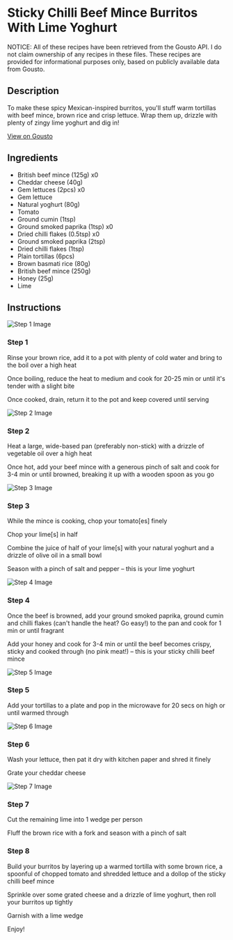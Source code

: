 # Sticky Chilli Beef Mince Burritos With Lime Yoghurt

NOTICE: All of these recipes have been retrieved from the Gousto API. I do not claim ownership of any recipes in these files. These recipes are provided for informational purposes only, based on publicly available data from Gousto.

## Description

To make these spicy Mexican-inspired burritos, you'll stuff warm tortillas with beef mince, brown rice and crisp lettuce. Wrap them up, drizzle with plenty of zingy lime yoghurt and dig in! 

[View on Gousto](https://www.gousto.co.uk/recipes/cookbook/sticky-chilli-beef-burritos-with-lime-mayo)

## Ingredients

- British beef mince (125g) x0
- Cheddar cheese (40g)
- Gem lettuces (2pcs) x0
- Gem lettuce
- Natural yoghurt (80g)
- Tomato
- Ground cumin (1tsp)
- Ground smoked paprika (1tsp) x0
- Dried chilli flakes (0.5tsp) x0
- Ground smoked paprika (2tsp)
- Dried chilli flakes (1tsp)
- Plain tortillas (6pcs)
- Brown basmati rice (80g)
- British beef mince (250g)
- Honey (25g)
- Lime

## Instructions

![Step 1 Image](https://production-media.gousto.co.uk/cms/recipe-step-image/945.-step-1-x200.jpg)

### Step 1

Rinse your brown rice, add it to a pot with plenty of cold water and bring to the boil over a high heat

Once boiling, reduce the heat to medium and cook for 20-25 min or until it's tender with a slight bite

Once cooked, drain, return it to the pot and keep covered until serving

![Step 2 Image](https://production-media.gousto.co.uk/cms/recipe-step-image/945.-step-2-x200.jpg)

### Step 2

Heat a large, wide-based pan (preferably non-stick) with a drizzle of vegetable oil over a high heat

Once hot, add your beef mince with a generous pinch of salt and cook for 3-4 min or until browned, breaking it up with a wooden spoon as you go

![Step 3 Image](https://production-media.gousto.co.uk/cms/recipe-step-image/945.-step-3-x200.jpg)

### Step 3

While the mince is cooking, chop your tomato[es] finely

Chop your lime[s]<span class="text-danger"> </span>in half

Combine the juice of half of your lime[s] with your natural yoghurt and a drizzle of olive oil in a small bowl

Season with a pinch of salt and pepper – this is your lime yoghurt

![Step 4 Image](https://production-media.gousto.co.uk/cms/recipe-step-image/945.-step-4-x200.jpg)

### Step 4

Once the beef is browned, add your ground smoked paprika, ground cumin and chilli flakes (can't handle the heat? Go easy!) to the pan and cook for 1 min or until fragrant

Add your honey and cook for 3-4 min or until the beef becomes crispy, sticky and cooked through (no pink meat!) – this is your sticky chilli beef mince

![Step 5 Image](https://production-media.gousto.co.uk/cms/recipe-step-image/Plain-tortillas-on-a-plate-1676967667948-x200.jpg)

### Step 5

Add your tortillas to a plate and pop in the microwave for 20 secs on high or until warmed through

![Step 6 Image](https://production-media.gousto.co.uk/cms/recipe-step-image/Step-6-1620811695615-x200.jpg)

### Step 6

Wash your lettuce, then pat it dry with kitchen paper and shred it finely

Grate your cheddar cheese

![Step 7 Image](https://production-media.gousto.co.uk/cms/recipe-step-image/945.-step-7-x200.jpg)

### Step 7

Cut the remaining lime into 1 wedge per person

Fluff the brown rice with a fork and season with a pinch of salt

### Step 8

Build your burritos by layering up a warmed tortilla with some brown rice, a spoonful of chopped tomato and shredded lettuce and a dollop of the sticky chilli beef mince

Sprinkle over some grated cheese and a drizzle of lime yoghurt, then roll your burritos up tightly

Garnish with a lime wedge

Enjoy!

